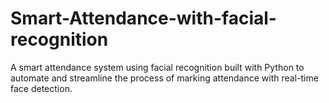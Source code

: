 # Smart-Attendance-with-facial-recognition
A smart attendance system using facial recognition built with Python to automate and streamline the process of marking attendance with real-time face detection.
